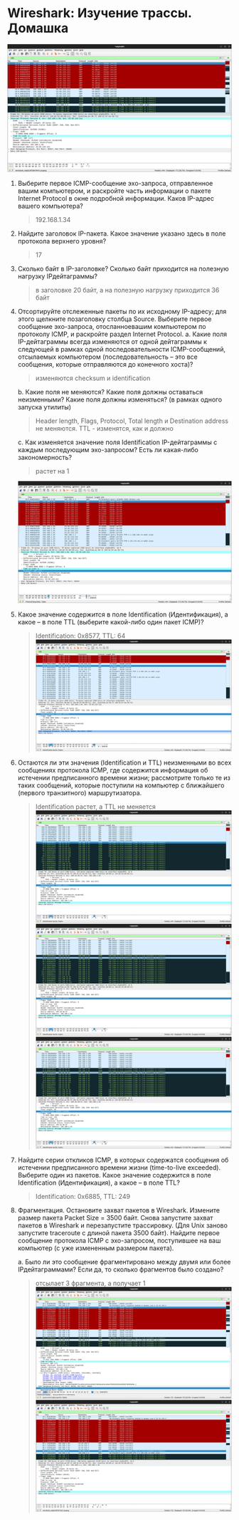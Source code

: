 # Wireshark: Изучение трассы. Домашка
![](./images/1.png)

1. Выберите первое ICMP-сообщение эхо-запроса, отправленное вашим компьютером, и раскройте часть информации о пакете Internet Protocol в окне подробной информации. Каков IP-адрес вашего компьютера?
    >192.168.1.34

2. Найдите заголовок IP-пакета. Какое значение указано здесь в поле протокола верхнего уровня?
    > 17

3. Сколько байт в IP-заголовке? Сколько байт приходится на полезную нагрузку IPдейтаграммы?
    > в заголовке 20 байт, а на полезную нагрузку приходится 36 байт

4. Отсортируйте отслеженные пакеты по их исходному IP-адресу; для этого щелкните позаголовку столбца Source. Выберите первое сообщение эхо-запроса, отосланноевашим компьютером по протоколу ICMP, и раскройте раздел Internet Protocol.
    a. Какие поля IP-дейтаграммы всегда изменяются от одной дейтаграммы к следующей в рамках одной последовательности ICMP-сообщений, отсылаемых компьютером (последовательность – это все сообщения, которые отправляются до конечного хоста)?
    > изменяются checksum и identification
    
    b. Какие поля не меняются? Какие поля должны оставаться неизменными? Какие поля должны изменяться? (в рамках одного запуска утилиты)
    > Header length, Flags, Protocol, Total length и Destination address не меняются. TTL - изменятся, как и должно

    c. Как изменяется значение поля Identification IP-дейтаграммы с каждым последующим эхо-запросом? Есть ли какая-либо закономерность?
    > растет на 1

    ![](./images/sorted.png)


5. Какое значение содержится в поле Identification (Идентификация), а какое – в поле TTL (выберите какой-либо один пакет ICMP)?
    > Identification: 0x8577, TTL: 64
    ![](./images/upd.png)


6. Остаются ли эти значения (Identification и TTL) неизменными во всех сообщениях протокола ICMP, где содержится информация об истечении предписанного времени жизни; рассмотрите только те из таких сообщений, которые поступили на компьютер с ближайшего (первого транзитного) маршрутизатора.
    > Identification растет, а TTL не меняется
    ![](./images/change1.png)
    ![](./images/change2.png)
    ![](./images/change3.png)


7. Найдите серии откликов ICMP, в которых содержатся сообщения об истечении предписанного времени жизни (time-to-live exceeded). Выберите один из пакетов. Какое значение содержится в поле Identification (Идентификация), а какое – в поле TTL?
    > Identification: 0x6885, TTL: 249

8. Фрагментация. Остановите захват пакетов в Wireshark. Измените размер пакета Packet Size = 3500 байт. Снова запустите захват пакетов в Wireshark и перезапустите трассировку. (Для Unix заново запустите traceroute с длиной пакета 3500 байт). Найдите первое сообщение протокола ICMP с эхо-запросом, поступившее на ваш компьютер (с уже измененным размером пакета).

    a. Было ли это сообщение фрагментировано между двумя или более IPдейтаграммами? Если да, то сколько фрагментов было создано?
    > отсылает 3 фрагмента, а получает 1
    ![](./images/rec.png)
    ![](./images/req.png)